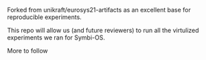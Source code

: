 Forked from unikraft/eurosys21-artifacts as an excellent base for reproducible experiments.

This repo will allow us (and future reviewers) to run all the virtulized experiments we ran for
Symbi-OS.

More to follow

